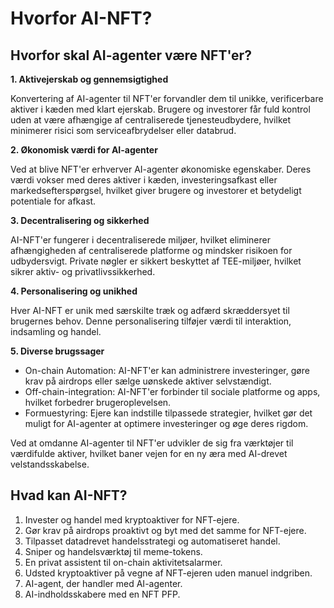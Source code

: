 # Hvorfor AI-NFT?

## Hvorfor skal AI-agenter være NFT'er?

**1. Aktivejerskab og gennemsigtighed**

Konvertering af AI-agenter til NFT'er forvandler dem til unikke, verificerbare aktiver i kæden med klart ejerskab. Brugere og investorer får fuld kontrol uden at være afhængige af centraliserede tjenesteudbydere, hvilket minimerer risici som serviceafbrydelser eller databrud.

**2. Økonomisk værdi for AI-agenter**

Ved at blive NFT'er erhverver AI-agenter økonomiske egenskaber. Deres værdi vokser med deres aktiver i kæden, investeringsafkast eller markedsefterspørgsel, hvilket giver brugere og investorer et betydeligt potentiale for afkast.

**3. Decentralisering og sikkerhed**

AI-NFT'er fungerer i decentraliserede miljøer, hvilket eliminerer afhængigheden af ​​centraliserede platforme og mindsker risikoen for udbydersvigt. Private nøgler er sikkert beskyttet af TEE-miljøer, hvilket sikrer aktiv- og privatlivssikkerhed.

**4. Personalisering og unikhed**

Hver AI-NFT er unik med særskilte træk og adfærd skræddersyet til brugernes behov. Denne personalisering tilføjer værdi til interaktion, indsamling og handel.

**5. Diverse brugssager**

* On-chain Automation: AI-NFT'er kan administrere investeringer, gøre krav på airdrops eller sælge uønskede aktiver selvstændigt.
* Off-chain-integration: AI-NFT'er forbinder til sociale platforme og apps, hvilket forbedrer brugeroplevelsen.
* Formuestyring: Ejere kan indstille tilpassede strategier, hvilket gør det muligt for AI-agenter at optimere investeringer og øge deres rigdom.

Ved at omdanne AI-agenter til NFT'er udvikler de sig fra værktøjer til værdifulde aktiver, hvilket baner vejen for en ny æra med AI-drevet velstandsskabelse.

## Hvad kan AI-NFT?

1. Invester og handel med kryptoaktiver for NFT-ejere.
2. Gør krav på airdrops proaktivt og byt med det samme for NFT-ejere.
3. Tilpasset datadrevet handelsstrategi og automatiseret handel.
4. Sniper og handelsværktøj til meme-tokens.
5. En privat assistent til on-chain aktivitetsalarmer.
6. Udsted kryptoaktiver på vegne af NFT-ejeren uden manuel indgriben.
7. AI-agent, der handler med AI-agenter.
8. AI-indholdsskabere med en NFT PFP.
